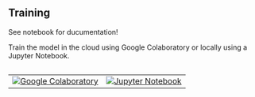 ## Training

See notebook for ducumentation!

Train the model in the cloud using Google Colaboratory or locally using a
Jupyter Notebook.

<table class="tfo-notebook-buttons" align="left">
  <td>
    <a target="_blank" href="https://colab.research.google.com/github/PhilippvK/stm32-tflm-mnist/blob/main/models/ipynb/MNIST_TFLM_Example_for_STM32.ipynb"><img src="https://www.tensorflow.org/images/colab_logo_32px.png" />Google Colaboratory</a>
  </td>
  <td>
    <a target="_blank" href="https://github.com/PhilippvK/stm32-tflm-mnist/blob/main/models/ipynb/MNIST_TFLM_Example_for_STM32.ipynb"><img src="https://www.tensorflow.org/images/GitHub-Mark-32px.png" />Jupyter Notebook</a>
  </td>
</table>
